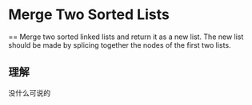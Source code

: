 # Merge Two Sorted Lists
==
Merge two sorted linked lists and return it as a new list. The new list should be made by splicing together the nodes of the first two lists.

## 理解
没什么可说的